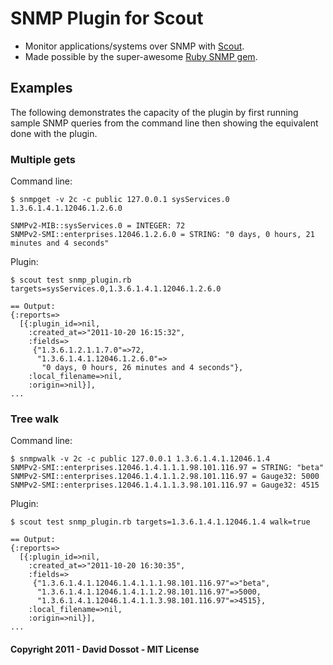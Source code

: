 # SNMP Plugin for Scout

- Monitor applications/systems over SNMP with [Scout](https://scoutapp.com/).
- Made possible by the super-awesome [Ruby SNMP gem](http://snmplib.rubyforge.org/).

## Examples

The following demonstrates the capacity of the plugin by first running sample SNMP queries from the command line then showing the equivalent done with the plugin.

### Multiple gets

Command line:

    $ snmpget -v 2c -c public 127.0.0.1 sysServices.0 1.3.6.1.4.1.12046.1.2.6.0
    
    SNMPv2-MIB::sysServices.0 = INTEGER: 72
    SNMPv2-SMI::enterprises.12046.1.2.6.0 = STRING: "0 days, 0 hours, 21 minutes and 4 seconds"

Plugin:

    $ scout test snmp_plugin.rb targets=sysServices.0,1.3.6.1.4.1.12046.1.2.6.0
    
    == Output:
    {:reports=>
      [{:plugin_id=>nil,
        :created_at=>"2011-10-20 16:15:32",
        :fields=>
         {"1.3.6.1.2.1.1.7.0"=>72,
          "1.3.6.1.4.1.12046.1.2.6.0"=>
           "0 days, 0 hours, 26 minutes and 4 seconds"},
        :local_filename=>nil,
        :origin=>nil}],
    ...

### Tree walk

Command line:

    $ snmpwalk -v 2c -c public 127.0.0.1 1.3.6.1.4.1.12046.1.4
    SNMPv2-SMI::enterprises.12046.1.4.1.1.1.98.101.116.97 = STRING: "beta"
    SNMPv2-SMI::enterprises.12046.1.4.1.1.2.98.101.116.97 = Gauge32: 5000
    SNMPv2-SMI::enterprises.12046.1.4.1.1.3.98.101.116.97 = Gauge32: 4515

Plugin:

    $ scout test snmp_plugin.rb targets=1.3.6.1.4.1.12046.1.4 walk=true
    
    == Output:
    {:reports=>
      [{:plugin_id=>nil,
        :created_at=>"2011-10-20 16:30:35",
        :fields=>
         {"1.3.6.1.4.1.12046.1.4.1.1.1.98.101.116.97"=>"beta",
          "1.3.6.1.4.1.12046.1.4.1.1.2.98.101.116.97"=>5000,
          "1.3.6.1.4.1.12046.1.4.1.1.3.98.101.116.97"=>4515},
        :local_filename=>nil,
        :origin=>nil}],
    ...
    
#### Copyright 2011 - David Dossot - MIT License
